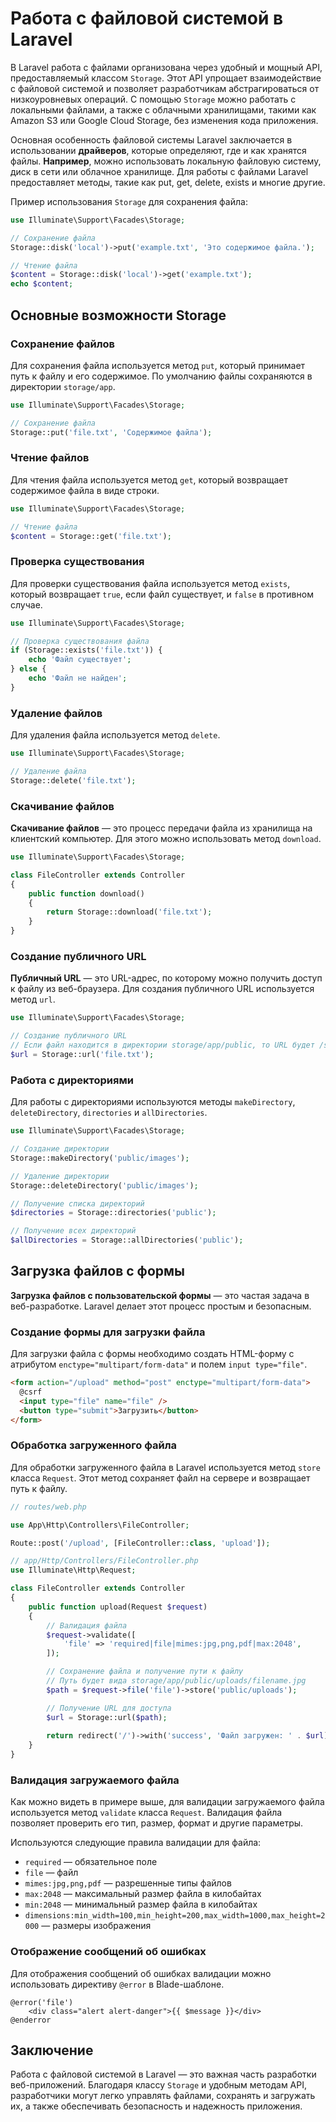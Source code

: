 # Работа с файловой системой в Laravel

В Laravel работа с файлами организована через удобный и мощный API, предоставляемый классом `Storage`. Этот API упрощает взаимодействие с файловой системой и позволяет разработчикам абстрагироваться от низкоуровневых операций. С помощью `Storage` можно работать с локальными файлами, а также с облачными хранилищами, такими как Amazon S3 или Google Cloud Storage, без изменения кода приложения.

Основная особенность файловой системы Laravel заключается в использовании **драйверов**, которые определяют, где и как хранятся файлы. **Например**, можно использовать локальную файловую систему, диск в сети или облачное хранилище. Для работы с файлами Laravel предоставляет методы, такие как put, get, delete, exists и многие другие.

Пример использования `Storage` для сохранения файла:

```php
use Illuminate\Support\Facades\Storage;

// Сохранение файла
Storage::disk('local')->put('example.txt', 'Это содержимое файла.');

// Чтение файла
$content = Storage::disk('local')->get('example.txt');
echo $content;
```

## Основные возможности Storage

### Сохранение файлов

Для сохранения файла используется метод `put`, который принимает путь к файлу и его содержимое. По умолчанию файлы сохраняются в директории `storage/app`.

```php
use Illuminate\Support\Facades\Storage;

// Сохранение файла
Storage::put('file.txt', 'Содержимое файла');
```

### Чтение файлов

Для чтения файла используется метод `get`, который возвращает содержимое файла в виде строки.

```php
use Illuminate\Support\Facades\Storage;

// Чтение файла
$content = Storage::get('file.txt');
```

### Проверка существования

Для проверки существования файла используется метод `exists`, который возвращает `true`, если файл существует, и `false` в противном случае.

```php
use Illuminate\Support\Facades\Storage;

// Проверка существования файла
if (Storage::exists('file.txt')) {
    echo 'Файл существует';
} else {
    echo 'Файл не найден';
}
```

### Удаление файлов

Для удаления файла используется метод `delete`.

```php
use Illuminate\Support\Facades\Storage;

// Удаление файла
Storage::delete('file.txt');
```

### Скачивание файлов

**Скачивание файлов** — это процесс передачи файла из хранилища на клиентский компьютер. Для этого можно использовать метод `download`.

```php
use Illuminate\Support\Facades\Storage;

class FileController extends Controller
{
    public function download()
    {
        return Storage::download('file.txt');
    }
}
```

### Создание публичного URL

**Публичный URL** — это URL-адрес, по которому можно получить доступ к файлу из веб-браузера. Для создания публичного URL используется метод `url`.

```php
use Illuminate\Support\Facades\Storage;

// Создание публичного URL
// Если файл находится в директории storage/app/public, то URL будет /storage/file.txt
$url = Storage::url('file.txt');
```

### Работа с директориями

Для работы с директориями используются методы `makeDirectory`, `deleteDirectory`, `directories` и `allDirectories`.

```php
use Illuminate\Support\Facades\Storage;

// Создание директории
Storage::makeDirectory('public/images');

// Удаление директории
Storage::deleteDirectory('public/images');

// Получение списка директорий
$directories = Storage::directories('public');

// Получение всех директорий
$allDirectories = Storage::allDirectories('public');
```

## Загрузка файлов с формы

**Загрузка файлов с пользовательской формы** — это частая задача в веб-разработке. Laravel делает этот процесс простым и безопасным.

### Создание формы для загрузки файла

Для загрузки файла с формы необходимо создать HTML-форму с атрибутом `enctype="multipart/form-data"` и полем `input type="file"`.

```html
<form action="/upload" method="post" enctype="multipart/form-data">
  @csrf
  <input type="file" name="file" />
  <button type="submit">Загрузить</button>
</form>
```

### Обработка загруженного файла

Для обработки загруженного файла в Laravel используется метод `store` класса `Request`. Этот метод сохраняет файл на сервере и возвращает путь к файлу.

```php
// routes/web.php

use App\Http\Controllers\FileController;

Route::post('/upload', [FileController::class, 'upload']);
```

```php
// app/Http/Controllers/FileController.php
use Illuminate\Http\Request;

class FileController extends Controller
{
    public function upload(Request $request)
    {
        // Валидация файла
        $request->validate([
            'file' => 'required|file|mimes:jpg,png,pdf|max:2048',
        ]);

        // Сохранение файла и получение пути к файлу
        // Путь будет вида storage/app/public/uploads/filename.jpg
        $path = $request->file('file')->store('public/uploads');

        // Получение URL для доступа
        $url = Storage::url($path);
        
        return redirect('/')->with('success', 'Файл загружен: ' . $url);
    }
}
```

### Валидация загружаемого файла

Как можно видеть в примере выше, для валидации загружаемого файла используется метод `validate` класса `Request`. Валидация файла позволяет проверить его тип, размер, формат и другие параметры.

Используются следующие правила валидации для файла:

- `required` — обязательное поле
- `file` — файл
- `mimes:jpg,png,pdf` — разрешенные типы файлов
- `max:2048` — максимальный размер файла в килобайтах
- `min:2048` — минимальный размер файла в килобайтах
- `dimensions:min_width=100,min_height=200,max_width=1000,max_height=2000` — размеры изображения

### Отображение сообщений об ошибках

Для отображения сообщений об ошибках валидации можно использовать директиву `@error` в Blade-шаблоне.

```blade
@error('file')
    <div class="alert alert-danger">{{ $message }}</div>
@enderror
```

## Заключение

Работа с файловой системой в Laravel — это важная часть разработки веб-приложений. Благодаря классу `Storage` и удобным методам API, разработчики могут легко управлять файлами, сохранять и загружать их, а также обеспечивать безопасность и надежность приложения.